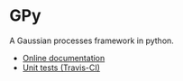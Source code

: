 GPy
===

A Gaussian processes framework in python.

* [Online documentation](https://gpy.readthedocs.org/en/latest/)
* [Unit tests (Travis-CI)](https://travis-ci.org/SheffieldML/GPy)